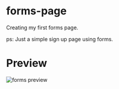 # forms-page

Creating my first forms page.

ps: Just a simple sign up page using forms.

# Preview

<img src="https://imgur.com/a/OfNw2mk" alt="forms preview">